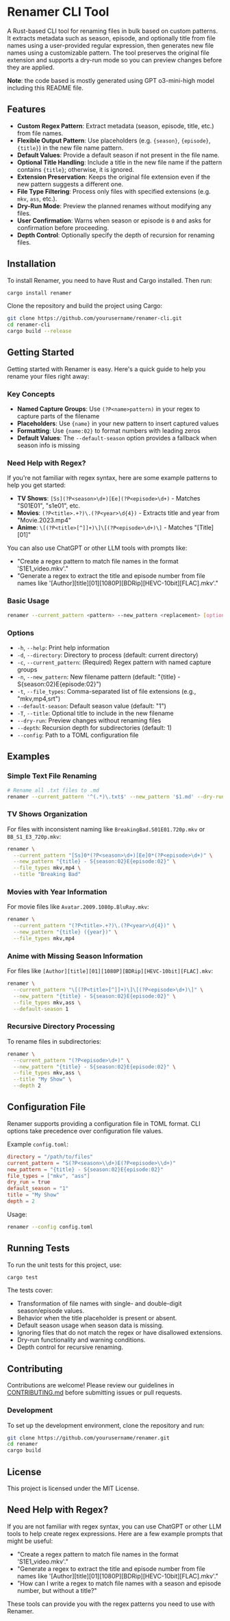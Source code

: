 # Renamer CLI Tool

A Rust-based CLI tool for renaming files in bulk based on custom patterns. It
extracts metadata such as season, episode, and optionally title from file names
using a user-provided regular expression, then generates new file names using a
customizable pattern. The tool preserves the original file extension and
supports a dry-run mode so you can preview changes before they are applied.

**Note**: the code based is mostly generated using GPT o3-mini-high model
including this README file.

## Features

- **Custom Regex Pattern**: Extract metadata (season, episode, title, etc.) from
  file names.
- **Flexible Output Pattern**: Use placeholders (e.g. `{season}`, `{episode}`,
  `{title}`) in the new file name pattern.
- **Default Values**: Provide a default season if not present in the file name.
- **Optional Title Handling**: Include a title in the new file name if the
  pattern contains `{title}`; otherwise, it is ignored.
- **Extension Preservation**: Keeps the original file extension even if the new
  pattern suggests a different one.
- **File Type Filtering**: Process only files with specified extensions (e.g.
  `mkv`, `ass`, etc.).
- **Dry-Run Mode**: Preview the planned renames without modifying any files.
- **User Confirmation**: Warns when season or episode is `0` and asks for
  confirmation before proceeding.
- **Depth Control**: Optionally specify the depth of recursion for renaming files.

## Installation

To install Renamer, you need to have Rust and Cargo installed. Then run:

```sh
cargo install renamer
```

Clone the repository and build the project using Cargo:

```bash
git clone https://github.com/yourusername/renamer-cli.git
cd renamer-cli
cargo build --release
```

## Getting Started

Getting started with Renamer is easy. Here's a quick guide to help you rename your files right away:

### Key Concepts

- **Named Capture Groups**: Use `(?P<name>pattern)` in your regex to capture parts of the filename
- **Placeholders**: Use `{name}` in your new pattern to insert captured values
- **Formatting**: Use `{name:02}` to format numbers with leading zeros
- **Default Values**: The `--default-season` option provides a fallback when season info is missing

### Need Help with Regex?

If you're not familiar with regex syntax, here are some example patterns to help you get started:

- **TV Shows**: `[Ss](?P<season>\d+)[Ee](?P<episode>\d+)` - Matches "S01E01", "s1e01", etc.
- **Movies**: `(?P<title>.+?)\.(?P<year>\d{4})` - Extracts title and year from "Movie.2023.mp4"
- **Anime**: `\[(?P<title>[^]]+)\]\[(?P<episode>\d+)\]` - Matches "[Title][01]"

You can also use ChatGPT or other LLM tools with prompts like:
- "Create a regex pattern to match file names in the format 'S1E1_video.mkv'."
- "Generate a regex to extract the title and episode number from file names like '[Author][title][01][1080P][BDRip][HEVC-10bit][FLAC].mkv'."

### Basic Usage

```sh
renamer --current_pattern <pattern> --new_pattern <replacement> [options]
```

### Options

- `-h`, `--help`: Print help information
- `-d`, `--directory`: Directory to process (default: current directory)
- `-c`, `--current_pattern`: (Required) Regex pattern with named capture groups
- `-n`, `--new_pattern`: New filename pattern (default: "{title} - S{season:02}E{episode:02}")
- `-t`, `--file_types`: Comma-separated list of file extensions (e.g., "mkv,mp4,srt")
- `--default-season`: Default season value (default: "1")
- `-T`, `--title`: Optional title to include in the new filename
- `--dry-run`: Preview changes without renaming files
- `--depth`: Recursion depth for subdirectories (default: 1)
- `--config`: Path to a TOML configuration file

## Examples

### Simple Text File Renaming

```sh
# Rename all .txt files to .md
renamer --current_pattern '^(.*)\.txt$' --new_pattern '$1.md' --dry-run
```

### TV Shows Organization

For files with inconsistent naming like `BreakingBad.S01E01.720p.mkv` or `BB_S1_E3_720p.mkv`:

```bash
renamer \
  --current_pattern "[Ss]0*(?P<season>\d+)[Ee]0*(?P<episode>\d+)" \
  --new_pattern "{title} - S{season:02}E{episode:02}" \
  --file_types mkv,mp4 \
  --title "Breaking Bad"
```

### Movies with Year Information

For movie files like `Avatar.2009.1080p.BluRay.mkv`:

```bash
renamer \
  --current_pattern "(?P<title>.+?)\.(?P<year>\d{4})" \
  --new_pattern "{title} ({year})" \
  --file_types mkv,mp4
```

### Anime with Missing Season Information

For files like `[Author][title][01][1080P][BDRip][HEVC-10bit][FLAC].mkv`:

```bash
renamer \
  --current_pattern "\[(?P<title>[^]]+)\]\[(?P<episode>\d+)\]" \
  --new_pattern "{title} - S{season:02}E{episode:02}" \
  --file_types mkv,ass \
  --default-season 1
```

### Recursive Directory Processing

To rename files in subdirectories:

```bash
renamer \
  --current_pattern "(?P<episode>\d+)" \
  --new_pattern "{title} - S{season:02}E{episode:02}" \
  --file_types mkv,ass \
  --title "My Show" \
  --depth 2
```

## Configuration File

Renamer supports providing a configuration file in TOML format. CLI options take precedence over configuration file values.

Example `config.toml`:

```toml
directory = "/path/to/files"
current_pattern = "S(?P<season>\\d+)E(?P<episode>\\d+)"
new_pattern = "{title} - S{season:02}E{episode:02}"
file_types = ["mkv", "ass"]
dry_run = true
default_season = "1"
title = "My Show"
depth = 2
```

Usage:

```sh
renamer --config config.toml
```

## Running Tests

To run the unit tests for this project, use:

```bash
cargo test
```

The tests cover:

- Transformation of file names with single- and double-digit season/episode
  values.
- Behavior when the title placeholder is present or absent.
- Default season usage when season data is missing.
- Ignoring files that do not match the regex or have disallowed extensions.
- Dry-run functionality and warning conditions.
- Depth control for recursive renaming.

## Contributing

Contributions are welcome! Please review our guidelines in [CONTRIBUTING.md](/CONTRIBUTING.md) before submitting issues or pull requests.

### Development

To set up the development environment, clone the repository and run:

```sh
git clone https://github.com/yourusername/renamer.git
cd renamer
cargo build
```

## License

This project is licensed under the MIT License.

## Need Help with Regex?

If you are not familiar with regex syntax, you can use ChatGPT or other LLM tools to help create regex expressions. Here are a few example prompts that might be useful:

- "Create a regex pattern to match file names in the format 'S1E1_video.mkv'."
- "Generate a regex to extract the title and episode number from file names like '[Author][title][01][1080P][BDRip][HEVC-10bit][FLAC].mkv'."
- "How can I write a regex to match file names with a season and episode number, but without a title?"

These tools can provide you with the regex patterns you need to use with Renamer.
